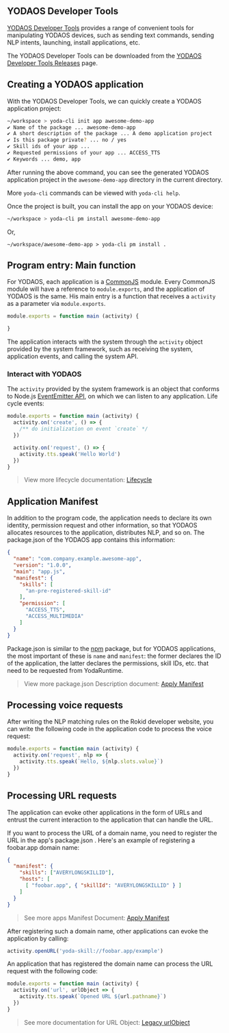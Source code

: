 ## YODAOS Developer Tools

[YODAOS Developer Tools](https://github.com/yodaos-project/yoda-platform-tools) provides a range of convenient tools for manipulating YODAOS devices, such as sending text commands, sending NLP intents, launching, install applications, etc.

The YODAOS Developer Tools can be downloaded from the [YODAOS Developer Tools Releases](https://github.com/yodaos-project/yoda-platform-tools/releases) page.

## Creating a YODAOS application

With the YODAOS Developer Tools, we can quickly create a YODAOS application project:

```bash
~/workspace > yoda-cli init app awesome-demo-app
✔ Name of the package ... awesome-demo-app
✔ A short description of the package ... A demo application project
✔ Is this package private? ... no / yes
✔ Skill ids of your app ...
✔ Requested permissions of your app ... ACCESS_TTS
✔ Keywords ... demo, app
```

After running the above command, you can see the generated YODAOS application project in the `awesome-demo-app` directory in the current directory.

More `yoda-cli` commands can be viewed with `yoda-cli help`.

Once the project is built, you can install the app on your YODAOS device:

```bash
~/workspace > yoda-cli pm install awesome-demo-app
```

Or,

```
~/workspace/awesome-demo-app > yoda-cli pm install .
```

## Program entry: Main function

For YODAOS, each application is a [CommonJS](https://nodejs.org/docs/latest/api/modules.html) module. Every CommonJS module will have a reference to `module.exports`, and the application of YODAOS is the same. His main entry is a function that receives a `activity` as a parameter via `module.exports`.

```javascript
module.exports = function main (activity) {

}
```

The application interacts with the system through the `activity` object provided by the system framework, such as receiving the system, application events, and calling the system API.

### Interact with YODAOS

The `activity` provided by the system framework is an object that conforms to Node.js [EventEmitter API](https://nodejs.org/docs/latest/api/events.html#events_events), on which we can listen to any application. Life cycle events:

```javascript
module.exports = function main (activity) {
  activity.on('create', () => {
    /** do initialization on event `create` */
  })

  activity.on('request', () => {
    activity.tts.speak('Hello World')
  })
}
```

> View more lifecycle documentation: [Lifecycle](./02-lifetime.md)

## Application Manifest

In addition to the program code, the application needs to declare its own identity, permission request and other information, so that YODAOS allocates resources to the application, distributes NLP, and so on. The package.json of the YODAOS app contains this information:

```json
{
  "name": "com.company.example.awesome-app",
  "version": "1.0.0",
  "main": "app.js",
  "manifest": {
    "skills": [
      "an-pre-registered-skill-id"
    ],
    "permission": [
      "ACCESS_TTS",
      "ACCESS_MULTIMEDIA"
    ]
  }
}
```

Package.json is similar to the [npm](https://www.npmjs.com/) package, but for YODAOS applications, the most important of these is `name` and `manifest`: the former declares the ID of the application, the latter declares the permissions, skill IDs, etc. that need to be requested from YodaRuntime.

> View more package.json Description document: [Apply Manifest](./04-app-manifest.md)

## Processing voice requests

After writing the NLP matching rules on the Rokid developer website, you can write the following code in the application code to process the voice request:

```javascript
module.exports = function main (activity) {
  activity.on('request', nlp => {
    activity.tts.speak(`Hello, ${nlp.slots.value}`)
  })
}
```

## Processing URL requests

The application can evoke other applications in the form of URLs and entrust the current interaction to the application that can handle the URL.

If you want to process the URL of a domain name, you need to register the URL in the app's package.json . Here's an example of registering a foobar.app domain name:

```json
{
  "manifest": {
    "skills": ["AVERYLONGSKILLID"],
    "hosts": [
      [ "foobar.app", { "skillId": "AVERYLONGSKILLID" } ]
    ]
  }
}
```

> See more apps Manifest Document: [Apply Manifest](./04-app-manifest.md#manifesthosts)

After registering such a domain name, other applications can evoke the application by calling:

```javascript
activity.openURL('yoda-skill://foobar.app/example')
```

An application that has registered the domain name can process the URL request with the following code:

```javascript
module.exports = function main (activity) {
  activity.on('url', urlObject => {
    activity.tts.speak(`Opened URL ${url.pathname}`)
  })
}
```

> See more documentation for URL Object: [Legacy urlObject](https://nodejs.org/docs/latest/api/url.html#url_legacy_urlobject)
